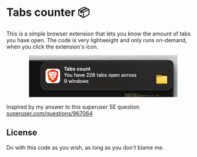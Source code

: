 # Tabs counter 📦

This is a simple browser extension that lets you know the amount of tabs you have open.
The code is very lightweight and only runs on-demand, when you click the extension's icon.

<p align="center">
  <img src="/preview.jpg">
</p>

Inspired by my answer to this superuser SE question
[superuser.com/questions/967064](https://superuser.com/questions/967064/how-to-get-tab-count-in-chrome-desktop-without-app-extension/1721967?noredirect=1#comment2696550_1721967)

## License

Do with this code as you wish, as long as you don't blame me.
